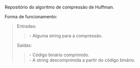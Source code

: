 Repositório do algoritmo de compressão de Huffman.

Forma de funcionamento:
	<blockquote>
		Entradas:
			<blockquote>- Alguma string para a compressão.</blockquote>
		Saídas:
			<blockquote>
				- Código binário comprimido.<br/>
				- A string descomprimida a partir do código binário.
			</blockquote>
	</blockquote>